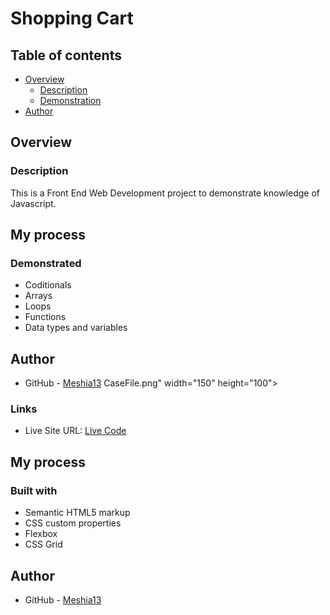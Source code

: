 # Shopping Cart

## Table of contents

- [Overview](#overview)
  - [Description](#description)
  - [Demonstration](#demonstration)
- [Author](#author)


## Overview

### Description

This is a Front End Web Development project to demonstrate knowledge of Javascript.

## My process

### Demonstrated

- Coditionals
- Arrays
- Loops
- Functions
- Data types and variables


## Author

- GitHub - [Meshia13](https://github.com/Meshia13)
CaseFile.png" width="150" height="100">

### Links

- Live Site URL: [Live Code](https://meshia13.github.io/original-shorts-blog/)

## My process

### Built with

- Semantic HTML5 markup
- CSS custom properties
- Flexbox
- CSS Grid


## Author

- GitHub - [Meshia13](https://github.com/Meshia13)
